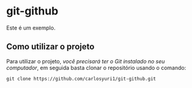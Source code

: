 # git-github

Este é um exemplo.

## Como utilizar o projeto

Para utilizar o projeto, *você precisará ter o Git instalado no seu computador*, em seguida basta clonar o repositório usando o comando:

```
git clone https://github.com/carlosyuri1/git-github.git
```